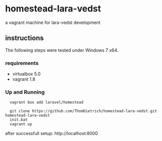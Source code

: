 # homestead-lara-vedst
a vagrant machine for lara-vedst development

## instructions

The following steps were tested under Windows 7 x64.

### requirements

* virtualbox 5.0
* vagrant 1.8

### Up and Running

      vagrant box add laravel/homestead

	  git clone https://github.com/ThomDietrich/homestead-lara-vedst.git homestead-lara-vedst 
	  init.bat
	  vagrant up
	  
after successfull setup: http://localhost:8000
